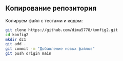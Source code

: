 ## Копирование репозитория
Копируем файл с тестами и кодом:
```bash
git clone https://github.com/dima5778/konfig2.git
cd konfig2
mkdir dz1
git add .
git commit -m "Добавление новых файлов"
git push origin main
```
#
